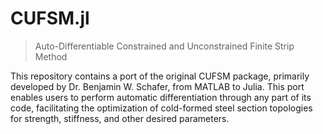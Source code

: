 # CUFSM.jl

> Auto-Differentiable Constrained and Unconstrained Finite Strip Method

This repository contains a port of the original CUFSM package, primarily developed by Dr. Benjamin W. Schafer, from MATLAB to Julia. This port enables users to perform automatic differentiation through any part of its code, facilitating the optimization of cold-formed steel section topologies for strength, stiffness, and other desired parameters.